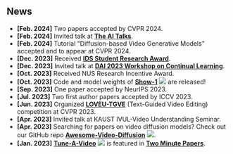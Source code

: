 ## News

- **[Feb. 2024]** Two papers accepted by CVPR 2024.
- **[Feb. 2024]** Invited talk at [**The AI Talks**](https://t.co/dMN1RkVsIl).
- **[Feb. 2024]** Tutorial "Diffusion-based Video Generative Models" accepted and to appear at CVPR 2024.
- **[Dec. 2023]** Received [**IDS Student Research Award**](https://ids.nus.edu.sg/gathering23.html).
- **[Dec. 2023]** Invited talk at [**DAI 2023 Workshop on Continual Learning**](https://dai-cl.github.io/). 
- **[Oct. 2023]** Received NUS Research Incentive Award.
- **[Oct. 2023]** Code and model weights of [**Show-1**](https://showlab.github.io/Show-1/) [![](https://img.shields.io/github/stars/showlab/Show-1?style=social)](https://github.com/showlab/Show-1) are released!
- **[Sep. 2023]** One paper accepted by NeurIPS 2023.
- **[Jul. 2023]** Two first author papers accepted by ICCV 2023.
- **[Jun. 2023]** Organized [**LOVEU-TGVE**](https://sites.google.com/view/loveucvpr23/track4) (Text-Guided Video Editing) competition at CVPR 2023.
- **[Apr. 2023]** Invited talk at KAUST IVUL-Video Understanding Seminar.
- **[Apr. 2023]** Searching for papers on video diffusion models? Check out our GitHub repo [**Awesome-Video-Diffusion**](https://github.com/showlab/Awesome-Video-Diffusion) [![](https://img.shields.io/github/stars/showlab/Awesome-Video-Diffusion?style=social)](https://github.com/showlab/Awesome-Video-Diffusion).
- **[Jan. 2023]** [**Tune-A-Video**](https://tuneavideo.github.io/) [![](https://img.shields.io/github/stars/showlab/Tune-A-Video?style=social)](https://github.com/showlab/Tune-A-Video) is featured in [**Two Minute Papers**](https://www.youtube.com/watch?v=uzF6CTtjn-g).